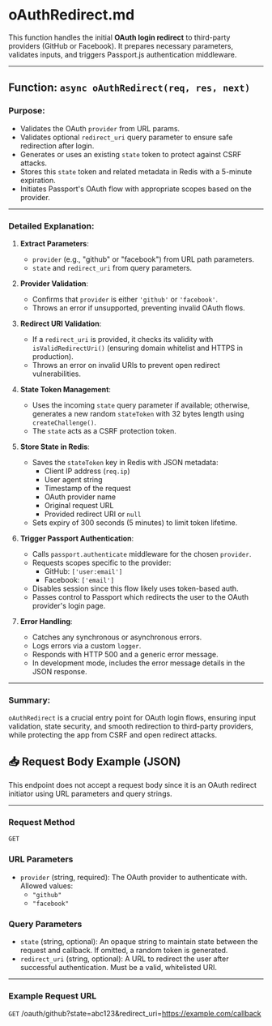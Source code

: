 # oAuthRedirect.md

This function handles the initial **OAuth login redirect** to third-party providers (GitHub or Facebook). It prepares necessary parameters, validates inputs, and triggers Passport.js authentication middleware.

---

## Function: `async oAuthRedirect(req, res, next)`

### Purpose:
- Validates the OAuth `provider` from URL params.
- Validates optional `redirect_uri` query parameter to ensure safe redirection after login.
- Generates or uses an existing `state` token to protect against CSRF attacks.
- Stores this `state` token and related metadata in Redis with a 5-minute expiration.
- Initiates Passport's OAuth flow with appropriate scopes based on the provider.

---

### Detailed Explanation:

1. **Extract Parameters**:
   - `provider` (e.g., "github" or "facebook") from URL path parameters.
   - `state` and `redirect_uri` from query parameters.

2. **Provider Validation**:
   - Confirms that `provider` is either `'github'` or `'facebook'`.
   - Throws an error if unsupported, preventing invalid OAuth flows.

3. **Redirect URI Validation**:
   - If a `redirect_uri` is provided, it checks its validity with `isValidRedirectUri()` (ensuring domain whitelist and HTTPS in production).
   - Throws an error on invalid URIs to prevent open redirect vulnerabilities.

4. **State Token Management**:
   - Uses the incoming `state` query parameter if available; otherwise, generates a new random `stateToken` with 32 bytes length using `createChallenge()`.
   - The `state` acts as a CSRF protection token.

5. **Store State in Redis**:
   - Saves the `stateToken` key in Redis with JSON metadata:
     - Client IP address (`req.ip`)
     - User agent string
     - Timestamp of the request
     - OAuth provider name
     - Original request URL
     - Provided redirect URI or `null`
   - Sets expiry of 300 seconds (5 minutes) to limit token lifetime.

6. **Trigger Passport Authentication**:
   - Calls `passport.authenticate` middleware for the chosen `provider`.
   - Requests scopes specific to the provider:
     - GitHub: `['user:email']`
     - Facebook: `['email']`
   - Disables session since this flow likely uses token-based auth.
   - Passes control to Passport which redirects the user to the OAuth provider's login page.

7. **Error Handling**:
   - Catches any synchronous or asynchronous errors.
   - Logs errors via a custom `logger`.
   - Responds with HTTP 500 and a generic error message.
   - In development mode, includes the error message details in the JSON response.

---

### Summary:

`oAuthRedirect` is a crucial entry point for OAuth login flows, ensuring input validation, state security, and smooth redirection to third-party providers, while protecting the app from CSRF and open redirect attacks.

## 📥 Request Body Example (JSON)

This endpoint does not accept a request body since it is an OAuth redirect initiator using URL parameters and query strings.

---

### Request Method
`GET`

### URL Parameters
- `provider` (string, required): The OAuth provider to authenticate with. Allowed values:
  - `"github"`
  - `"facebook"`

### Query Parameters
- `state` (string, optional): An opaque string to maintain state between the request and callback. If omitted, a random token is generated.
- `redirect_uri` (string, optional): A URL to redirect the user after successful authentication. Must be a valid, whitelisted URI.

---

### Example Request URL
`GET` /oauth/github?state=abc123&redirect_uri=https://example.com/callback
